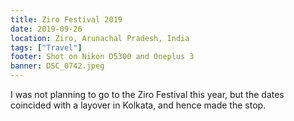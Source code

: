 ```yaml
---
title: Ziro Festival 2019
date: 2019-09-26
location: Ziro, Arunachal Pradesh, India
tags: ["Travel"]
footer: Shot on Nikon D5300 and Oneplus 3
banner: DSC_0742.jpeg
---
```

I was not planning to go to the Ziro Festival this year, but the dates coincided with a layover in Kolkata, and hence made the stop.
<!--more-->